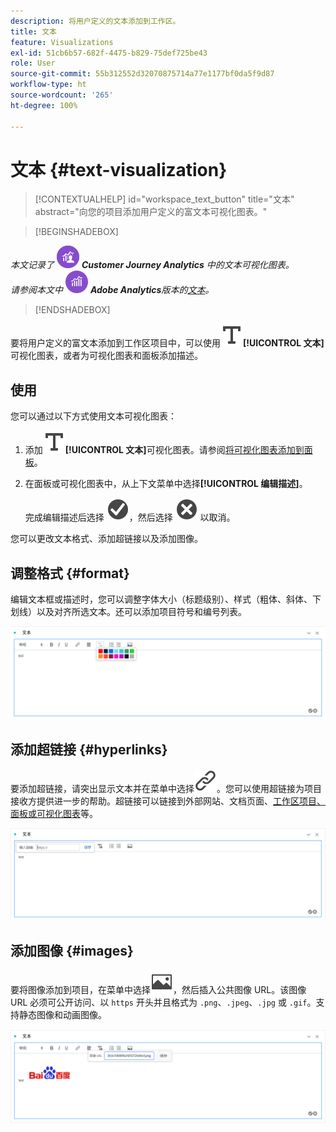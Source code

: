 ```yaml
---
description: 将用户定义的文本添加到工作区。
title: 文本
feature: Visualizations
exl-id: 51cb6b57-682f-4475-b829-75def725be43
role: User
source-git-commit: 55b312552d32070875714a77e1177bf0da5f9d87
workflow-type: ht
source-wordcount: '265'
ht-degree: 100%

---
```


# 文本 {#text-visualization}

<!-- markdownlint-disable MD034 -->

>[!CONTEXTUALHELP]
>id="workspace_text_button"
>title="文本"
>abstract="向您的项目添加用户定义的富文本可视化图表。"

<!-- markdownlint-enable MD034 -->


>[!BEGINSHADEBOX]

_本文记录了_ ![CustomerJourneyAnalytics](/help/assets/icons/CustomerJourneyAnalytics.svg) _**Customer Journey Analytics** 中的文本可视化图表。_<br/>_请参阅本文中_ ![AdobeAnalytics](/help/assets/icons/AdobeAnalytics.svg) _**Adobe Analytics**&#x200B;版本的[文本](https://experienceleague.adobe.com/zh-hans/docs/analytics/analyze/analysis-workspace/visualizations/text)。_

>[!ENDSHADEBOX]


要将用户定义的富文本添加到工作区项目中，可以使用![文本](/help/assets/icons/Text.svg)**[!UICONTROL 文本]**&#x200B;可视化图表，或者为可视化图表和面板添加描述。

## 使用

您可以通过以下方式使用文本可视化图表：

1. 添加![文本](/help/assets/icons/Text.svg)**[!UICONTROL 文本]**&#x200B;可视化图表。请参阅[将可视化图表添加到面板](freeform-analysis-visualizations.md#add-visualizations-to-a-panel)。

1. 在面板或可视化图表中，从上下文菜单中选择&#x200B;**[!UICONTROL 编辑描述]**。

   完成编辑描述后选择 ![CheckmarkCircle](/help/assets/icons/CheckmarkCircle.svg)，然后选择 ![CloseCircle](/help/assets/icons/CloseCircle.svg) 以取消。

您可以更改文本格式、添加超链接以及添加图像。

## 调整格式 {#format}

编辑文本框或描述时，您可以调整字体大小（标题级别）、样式（粗体、斜体、下划线）以及对齐所选文本。还可以添加项目符号和编号列表。

![工作区项目的文本选项突出显示了文本调色板。](assets/format.png)

## 添加超链接 {#hyperlinks}

要添加超链接，请突出显示文本并在菜单中选择![链接](/help/assets/icons/Link.svg)。您可以使用超链接为项目接收方提供进一步的帮助。超链接可以链接到外部网站、文档页面、[工作区项目、面板或可视化图表](/help/analysis-workspace/curate-share/shareable-links.md)等。

![突出显示链接图标的文本选项。](assets/hyperlink.png)

## 添加图像 {#images}

要将图像添加到项目，在菜单中选择![图像](/help/assets/icons/Image.svg)，然后插入公共图像 URL。该图像 URL 必须可公开访问、以 `https` 开头并且格式为 `.png`、`.jpeg`、`.jpg` 或 `.gif`。支持静态图像和动画图像。

![选择图像图标的文本选项。](assets/image.png)
